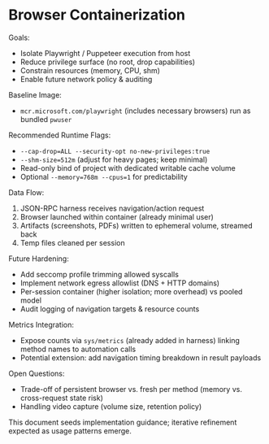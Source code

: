 # Browser Containerization

Goals:

- Isolate Playwright / Puppeteer execution from host
- Reduce privilege surface (no root, drop capabilities)
- Constrain resources (memory, CPU, shm)
- Enable future network policy & auditing

Baseline Image:

- `mcr.microsoft.com/playwright` (includes necessary browsers) run as bundled `pwuser`

Recommended Runtime Flags:

- `--cap-drop=ALL --security-opt no-new-privileges:true`
- `--shm-size=512m` (adjust for heavy pages; keep minimal)
- Read-only bind of project with dedicated writable cache volume
- Optional `--memory=768m --cpus=1` for predictability

Data Flow:

1. JSON-RPC harness receives navigation/action request
2. Browser launched within container (already minimal user)
3. Artifacts (screenshots, PDFs) written to ephemeral volume, streamed back
4. Temp files cleaned per session

Future Hardening:

- Add seccomp profile trimming allowed syscalls
- Implement network egress allowlist (DNS + HTTP domains)
- Per-session container (higher isolation; more overhead) vs pooled model
- Audit logging of navigation targets & resource counts

Metrics Integration:

- Expose counts via `sys/metrics` (already added in harness) linking method names to automation calls
- Potential extension: add navigation timing breakdown in result payloads

Open Questions:

- Trade-off of persistent browser vs. fresh per method (memory vs. cross-request state risk)
- Handling video capture (volume size, retention policy)

This document seeds implementation guidance; iterative refinement expected as usage patterns emerge.

